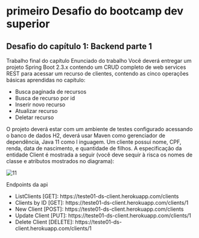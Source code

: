 <h1>primeiro Desafio do bootcamp dev superior</h1>

<h2>Desafio do capítulo 1: Backend parte 1</h2>

<p>Trabalho final do capítulo
Enunciado do trabalho
Você deverá entregar um projeto Spring Boot 2.3.x contendo um CRUD completo de web
services REST para acessar um recurso de clientes, contendo as cinco operações básicas
aprendidas no capítulo:</p>
<ul>
  <li>Busca paginada de recursos</li>
  <li>Busca de recurso por id</li>
  <li>Inserir novo recurso</li>
  <li>Atualizar recurso</li>
  <li>Deletar recurso</li>
</ul>
<p>O projeto deverá estar com um ambiente de testes configurado acessando o banco de dados
H2, deverá usar Maven como gerenciador de dependência, Java 11 como l inguagem.
Um cliente possui nome, CPF, renda, data de nascimento, e quantidade de filhos. A
especificação da entidade Client é mostrada a seguir (você deve sequir à risca os nomes de
classe e atributos mostrados no diagrama):
</p>

![11](https://user-images.githubusercontent.com/8229999/98680365-11e48480-2340-11eb-8c34-44b86378bb93.PNG)

<p>Endpoints da api</p>
<ul>
  <li>ListClients [GET]: https://teste01-ds-client.herokuapp.com/clients</li>
  <li>Clients by ID [GET]: https://teste01-ds-client.herokuapp.com/clients/1</li>
  <li>New Client [POST]: https://teste01-ds-client.herokuapp.com/clients</li>
  <li>Update Client [PUT]: https://teste01-ds-client.herokuapp.com/clients/1</li>
  <li>Delete Client [DELETE]: https://teste01-ds-client.herokuapp.com/clients/1</li>
</ul>

